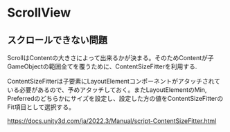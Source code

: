 # ScrollView

## スクロールできない問題

ScrollはContentの大きさによって出来るかが決まる。そのためContentが子GameObjectの範囲全てを覆うために、ContentSizeFitterを利用する.

ContentSizeFitterは子要素にLayoutElementコンポーネントがアタッチされている必要があるので、予めアタッチしておく。またLayoutElementのMin, Preferredのどちらかにサイズを設定し、設定した方の値をContentSizeFitterのFit項目として選択する。

<https://docs.unity3d.com/ja/2022.3/Manual/script-ContentSizeFitter.html>
